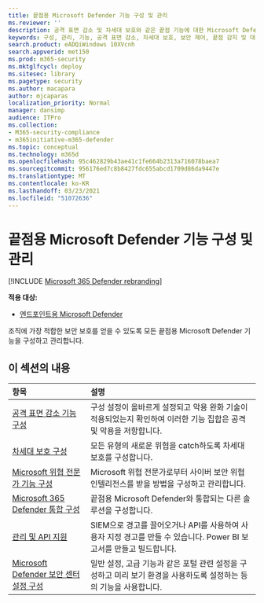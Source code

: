 ```yaml
---
title: 끝점용 Microsoft Defender 기능 구성 및 관리
ms.reviewer: ''
description: 공격 표면 감소 및 차세대 보호와 같은 끝점 기능에 대한 Microsoft Defender 구성 및 관리
keywords: 구성, 관리, 기능, 공격 표면 감소, 차세대 보호, 보안 제어, 끝점 감지 및 대응, 자동 조사 및 수정, 보안 제어, 컨트롤
search.product: eADQiWindows 10XVcnh
search.appverid: met150
ms.prod: m365-security
ms.mktglfcycl: deploy
ms.sitesec: library
ms.pagetype: security
ms.author: macapara
author: mjcaparas
localization_priority: Normal
manager: dansimp
audience: ITPro
ms.collection:
- M365-security-compliance
- m365initiative-m365-defender
ms.topic: conceptual
ms.technology: m365d
ms.openlocfilehash: 95c462829b43ae41c1fe664b2313a716078baea7
ms.sourcegitcommit: 956176ed7c8b8427fdc655abcd1709d86da9447e
ms.translationtype: MT
ms.contentlocale: ko-KR
ms.lasthandoff: 03/23/2021
ms.locfileid: "51072636"
---
```

# <a name="configure-and-manage-microsoft-defender-for-endpoint-capabilities"></a>끝점용 Microsoft Defender 기능 구성 및 관리

[!INCLUDE [Microsoft 365 Defender rebranding](../includes/microsoft-defender.md)]

**적용 대상:**

- [엔드포인트용 Microsoft Defender](https://go.microsoft.com/fwlink/p/?linkid=2069559)

조직에 가장 적합한 보안 보호를 얻을 수 있도록 모든 끝점용 Microsoft Defender 기능을 구성하고 관리합니다. 


## <a name="in-this-section"></a>이 섹션의 내용 
항목 | 설명 
:---|:---
[공격 표면 감소 기능 구성](/windows/security/threat-protection/microsoft-defender-atp/configure-attack-surface-reduction) |  구성 설정이 올바르게 설정되고 악용 완화 기술이 적용되었는지 확인하여 이러한 기능 집합은 공격 및 악용을 저항합니다. 
[차세대 보호 구성](/windows/security/threat-protection/windows-defender-antivirus/configure-windows-defender-antivirus-features) | 모든 유형의 새로운 위협을 catch하도록 차세대 보호를 구성합니다.
[Microsoft 위협 전문가 기능 구성](/windows/security/threat-protection/microsoft-defender-atp/configure-microsoft-threat-experts) | Microsoft 위협 전문가로부터 사이버 보안 위협 인텔리전스를 받을 방법을 구성하고 관리합니다.
[Microsoft 365 Defender 통합 구성](/windows/security/threat-protection/microsoft-defender-atp/threat-protection-integration)| 끝점용 Microsoft Defender와 통합되는 다른 솔루션을 구성합니다.
[관리 및 API 지원](/windows/security/threat-protection/microsoft-defender-atp/management-apis)| SIEM으로 경고를 끌어오거나 API를 사용하여 사용자 지정 경고를 만들 수 있습니다. Power BI 보고서를 만들고 빌드합니다. 
[Microsoft Defender 보안 센터 설정 구성](/windows/security/threat-protection/microsoft-defender-atp/preferences-setup) |  일반 설정, 고급 기능과 같은 포털 관련 설정을 구성하고 미리 보기 환경을 사용하도록 설정하는 등의 기능을 사용합니다.